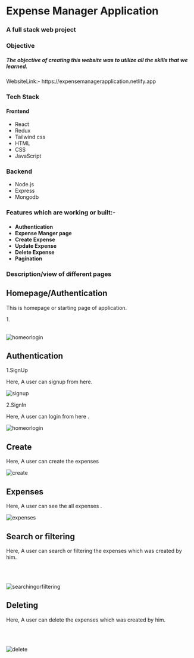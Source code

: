<h1>Expense Manager Application</h1>
<h3>A full stack web project</h3>
<h3>Objective</h3>
<h5>The objective of creating this website was to utilize all the skills that we learned.</h5>
WebsiteLink:- https://expensemanagerapplication.netlify.app

<h3>Tech Stack</h3>
<h4>Frontend</h4>
<ul>
  <li>
    React</li>
  <li>Redux</li>
   <li>Tailwind css</li>
  <li>HTML</li>
  <li>CSS</li><li>JavaScript</li>
  </ul>
  
  <h3>Backend</h3>
  <ul>
  <li>Node.js</li>
   <li>Express</li>
   <li>Mongodb</li>
  </ul>
  

<h3>Features which are working or built:-</h3>

<h4>
<ul>
  <li>Authentication</li>
  <li>Expense Manger page</li>
  <li>Create Expense</li>
  <li>Update Expense </li>
  <li>Delete Expense</li>
  <li>Pagination</li>
    </ul>

  <h3>Description/view of different pages</h3>
  <h2>Homepage/Authentication</h2>
  <p>This is homepage or starting page of application.</p>
  1.<br></br>
  
![homeorlogin](https://github.com/sonuparjapat/empty/assets/115461488/b631b5fe-1bdc-4463-84fd-4cff711d1142)



<h2>Authentication</h2>
1.SignUp
<p>Here, A user can signup from here.</p>

![signup](https://github.com/sonuparjapat/empty/assets/115461488/e2ba53fd-3f8f-40b8-87a0-e20902dfbc6d)


2.SignIn
<p>Here, A user can login from here .</p>

![homeorlogin](https://github.com/sonuparjapat/empty/assets/115461488/b631b5fe-1bdc-4463-84fd-4cff711d1142)


<h2>Create </h3>
<p>Here, A user can create the expenses </p>

![create](https://github.com/sonuparjapat/empty/assets/115461488/3a24e7ad-a045-46f6-9844-631cd2c1fdf2)



<h2>Expenses</h2>
<p>Here, A user can see the all expenses .</p>

![expenses](https://github.com/sonuparjapat/empty/assets/115461488/98ed738f-c269-42a9-ac2e-4bf10c0d5144)




<h2>Search or filtering</h2>

<p>Here, A user can search or filtering the expenses which was created by him.</p>
<br></br>

![searchingorfiltering](https://github.com/sonuparjapat/empty/assets/115461488/8e1cb39f-a952-4b73-9da4-9d85f9aa0999)



<h2>Deleting</h2>
<p>Here, A user can delete the expenses which was created by him.</p>
<br></br>

![delete](https://github.com/sonuparjapat/empty/assets/115461488/7a62301c-2f91-4033-8e08-f59affe333db)





